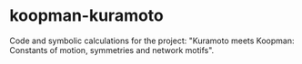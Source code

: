 # koopman-kuramoto
 Code and symbolic calculations for the project: "Kuramoto meets Koopman: Constants of motion, symmetries and network motifs".
